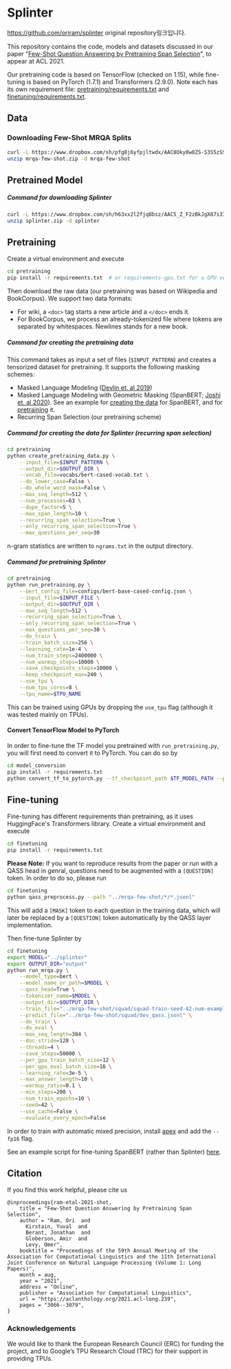 # Splinter

 https://github.com/oriram/splinter original repository링크입니다.

This repository contains the code, models and datasets discussed in our paper "[Few-Shot Question Answering by Pretraining Span Selection](https://arxiv.org/abs/2101.00438)", to appear at ACL 2021.

Our pretraining code is based on TensorFlow (checked on 1.15), while fine-tuning is based on PyTorch (1.7.1) and 
Transformers (2.9.0). Note each has its own requirement file: [pretraining/requirements.txt](pretraining/requirements.txt) 
and [finetuning/requirements.txt](finetuning/requirements.txt).  

## Data

### Downloading Few-Shot MRQA Splits

```bash
curl -L https://www.dropbox.com/sh/pfg8j6yfpjltwdx/AAC8Oky0w8ZS-S3S5zSSAuQma?dl=1 > mrqa-few-shot.zip
unzip mrqa-few-shot.zip -d mrqa-few-shot
```

## Pretrained Model

##### Command for downloading **Splinter**  

```bash
curl -L https://www.dropbox.com/sh/h63xx2l2fjq8bsz/AAC5_Z_F2zBkJgX87i3IlvGca?dl=1 > splinter.zip
unzip splinter.zip -d splinter 
```

## Pretraining

Create a virtual environment and execute 
```bash
cd pretraining
pip install -r requirements.txt  # or requirements-gpu.txt for a GPU version
```

Then download the raw data (our pretraining was based on Wikipedia and BookCorpus).
We support two data formats:
* For wiki, a ```<doc>``` tag starts a new article and a ```</doc>``` ends it.
* For BookCorpus, we process an already-tokenized file where tokens are separated by whitespaces. 
Newlines stands for a new book. 

##### Command for creating the pretraining data
This command takes as input a set of files (```$INPUT_PATTERN```) and creates a tensorized dataset for pretraining. 
It supports the following masking schemes:
* Masked Language Modeling ([Devlin et. al 2019](https://www.aclweb.org/anthology/N19-1423.pdf))
* Masked Language Modeling with Geometric Masking (SpanBERT; [Joshi et. al 2020](https://www.aclweb.org/anthology/2020.tacl-1.5.pdf)).
See an example for [creating the data](pretraining/scripts/create_data_for_spanbert.sh) for SpanBERT, 
and for [pretraining](pretraining/scripts/run_spanbert.sh) it.
* Recurring Span Selection (our pretraining scheme)

##### Command for creating the data for Splinter (recurring span selection)

```bash
cd pretraining
python create_pretraining_data.py \
    --input_file=$INPUT_PATTERN \
    --output_dir=$OUTPUT_DIR \
    --vocab_file=vocabs/bert-cased-vocab.txt \
    --do_lower_case=False \
    --do_whole_word_mask=False \
    --max_seq_length=512 \
    --num_processes=63 \
    --dupe_factor=5 \
    --max_span_length=10 \
    --recurring_span_selection=True \
    --only_recurring_span_selection=True \
    --max_questions_per_seq=30
``` 

n-gram statistics are written to ```ngrams.txt``` in the output directory.

##### Command for pretraining Splinter

```bash
cd pretraining
python run_pretraining.py \
    --bert_config_file=configs/bert-base-cased-config.json \
    --input_file=$INPUT_FILE \
    --output_dir=$OUTPUT_DIR \
    --max_seq_length=512 \
    --recurring_span_selection=True \
    --only_recurring_span_selection=True \
    --max_questions_per_seq=30 \
    --do_train \
    --train_batch_size=256 \
    --learning_rate=1e-4 \
    --num_train_steps=2400000 \
    --num_warmup_steps=10000 \
    --save_checkpoints_steps=10000 \
    --keep_checkpoint_max=240 \
    --use_tpu \
    --num_tpu_cores=8 \
    --tpu_name=$TPU_NAME

```
This can be trained using GPUs by dropping the ```use_tpu``` flag (although it was tested mainly on TPUs).

#### Convert TensorFlow Model to PyTorch

In order to fine-tune the TF model you pretrained with ```run_pretraining.py```, you will first need to convert it to 
PyTorch. You can do so by
```bash
cd model_conversion
pip install -r requirements.txt
python convert_tf_to_pytorch.py --tf_checkpoint_path $TF_MODEL_PATH --pytorch_dump_path $OUTPUT_PATH
```


## Fine-tuning

Fine-tuning has different requirements than pretraining, as it uses HuggingFace's Transformers library. 
Create a virtual environment and execute 
```bash
cd finetuning
pip install -r requirements.txt
```

**Please Note:**  If you want to reproduce results from the paper or run with a QASS head in genral, questions need to 
be augmented with a ```[QUESTION]``` token. In order to do so, please run

```bash
cd finetuning
python qass_preprocess.py --path "../mrqa-few-shot/*/*.jsonl"
```
This will add a ```[MASK]``` token to each question in the training data, which will later be replaced by a 
```[QUESTION]``` token automatically by the QASS layer implementation.

Then fine-tune Splinter by
```bash
cd finetuning
export MODEL="../splinter"
export OUTPUT_DIR="output"
python run_mrqa.py \
    --model_type=bert \
    --model_name_or_path=$MODEL \
    --qass_head=True \
    --tokenizer_name=$MODEL \
    --output_dir=$OUTPUT_DIR \
    --train_file="../mrqa-few-shot/squad/squad-train-seed-42-num-examples-16_qass.jsonl" \
    --predict_file="../mrqa-few-shot/squad/dev_qass.jsonl" \
    --do_train \
    --do_eval \
    --max_seq_length=384 \
    --doc_stride=128 \
    --threads=4 \
    --save_steps=50000 \
    --per_gpu_train_batch_size=12 \
    --per_gpu_eval_batch_size=16 \
    --learning_rate=3e-5 \
    --max_answer_length=10 \
    --warmup_ratio=0.1 \
    --min_steps=200 \
    --num_train_epochs=10 \
    --seed=42 \
    --use_cache=False \
    --evaluate_every_epoch=False 
```

In order to train with automatic mixed precision, install [apex](https://github.com/NVIDIA/apex/) and add the ```--fp16``` flag.

See an example script for fine-tuning SpanBERT (rather than Splinter) [here](finetuning/scripts/finetune_spanbert.sh).

## Citation

If you find this work helpful, please cite us
```
@inproceedings{ram-etal-2021-shot,
    title = "Few-Shot Question Answering by Pretraining Span Selection",
    author = "Ram, Ori  and
      Kirstain, Yuval  and
      Berant, Jonathan  and
      Globerson, Amir  and
      Levy, Omer",
    booktitle = "Proceedings of the 59th Annual Meeting of the Association for Computational Linguistics and the 11th International Joint Conference on Natural Language Processing (Volume 1: Long Papers)",
    month = aug,
    year = "2021",
    address = "Online",
    publisher = "Association for Computational Linguistics",
    url = "https://aclanthology.org/2021.acl-long.239",
    pages = "3066--3079",
}
```

### Acknowledgements

We would like to thank the European Research Council (ERC) for funding the project, and to Google’s TPU 
Research Cloud (TRC) for their support in providing TPUs.
